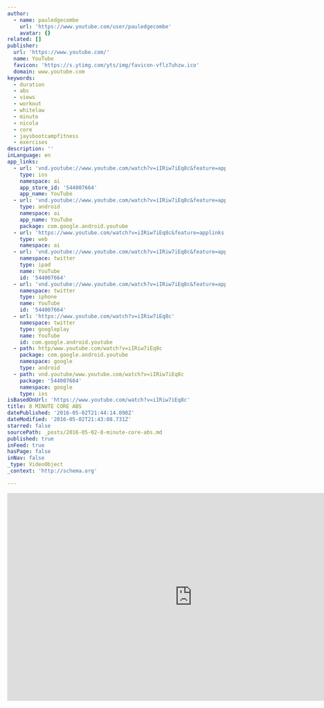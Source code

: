 ```yaml
---
author:
  - name: pauledgecombe
    url: 'https://www.youtube.com/user/pauledgecombe'
    avatar: {}
related: []
publisher:
  url: 'https://www.youtube.com/'
  name: YouTube
  favicon: 'https://s.ytimg.com/yts/img/favicon-vflz7uhzw.ico'
  domain: www.youtube.com
keywords:
  - duration
  - abs
  - views
  - workout
  - whitelaw
  - minute
  - nicola
  - core
  - jaysbootcampfitness
  - exercises
description: ''
inLanguage: en
app_links:
  - url: 'vnd.youtube://www.youtube.com/watch?v=iIRiw7iEq8c&feature=applinks'
    type: ios
    namespace: ai
    app_store_id: '544007664'
    app_name: YouTube
  - url: 'vnd.youtube://www.youtube.com/watch?v=iIRiw7iEq8c&feature=applinks'
    type: android
    namespace: ai
    app_name: YouTube
    package: com.google.android.youtube
  - url: 'https://www.youtube.com/watch?v=iIRiw7iEq8c&feature=applinks'
    type: web
    namespace: ai
  - url: 'vnd.youtube://www.youtube.com/watch?v=iIRiw7iEq8c&feature=applinks'
    namespace: twitter
    type: ipad
    name: YouTube
    id: '544007664'
  - url: 'vnd.youtube://www.youtube.com/watch?v=iIRiw7iEq8c&feature=applinks'
    namespace: twitter
    type: iphone
    name: YouTube
    id: '544007664'
  - url: 'https://www.youtube.com/watch?v=iIRiw7iEq8c'
    namespace: twitter
    type: googleplay
    name: YouTube
    id: com.google.android.youtube
  - path: http/www.youtube.com/watch?v=iIRiw7iEq8c
    package: com.google.android.youtube
    namespace: google
    type: android
  - path: vnd.youtube/www.youtube.com/watch?v=iIRiw7iEq8c
    package: '544007664'
    namespace: google
    type: ios
isBasedOnUrl: 'https://www.youtube.com/watch?v=iIRiw7iEq8c'
title: 8 MINUTE CORE ABS
datePublished: '2016-05-02T21:44:14.098Z'
dateModified: '2016-05-02T21:43:08.731Z'
starred: false
sourcePath: _posts/2016-05-02-8-minute-core-abs.md
published: true
inFeed: true
hasPage: false
inNav: false
_type: VideoObject
_context: 'http://schema.org'

---
```

<iframe src="https://cdn.embedly.com/widgets/media.html?src=https%3A%2F%2Fwww.youtube.com%2Fembed%2FiIRiw7iEq8c%3Ffeature%3Doembed&amp;url=https%3A%2F%2Fwww.youtube.com%2Fwatch%3Fv%3DiIRiw7iEq8c&amp;image=https%3A%2F%2Fi.ytimg.com%2Fvi%2FiIRiw7iEq8c%2Fhqdefault.jpg&amp;key=b7d04c9b404c499eba89ee7072e1c4f7&amp;type=text%2Fhtml&amp;schema=youtube" width="854" height="480" scrolling="no" frameborder="0" allowfullscreen="" style=""></iframe>